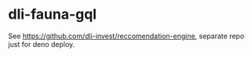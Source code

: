 # dli-fauna-gql
See https://github.com/dli-invest/reccomendation-engine, separate repo just for deno deploy.
